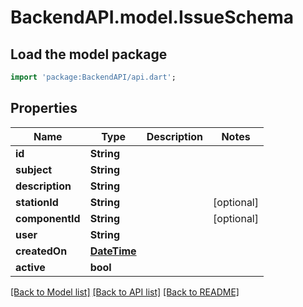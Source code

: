 # BackendAPI.model.IssueSchema

## Load the model package

```dart
import 'package:BackendAPI/api.dart';
```

## Properties

 Name            | Type                        | Description | Notes      
-----------------|-----------------------------|-------------|------------
 **id**          | **String**                  |             |
 **subject**     | **String**                  |             |
 **description** | **String**                  |             |
 **stationId**   | **String**                  |             | [optional] 
 **componentId** | **String**                  |             | [optional] 
 **user**        | **String**                  |             |
 **createdOn**   | [**DateTime**](DateTime.md) |             |
 **active**      | **bool**                    |             |

[[Back to Model list]](../README.md#documentation-for-models) [[Back to API list]](../README.md#documentation-for-api-endpoints) [[Back to README]](../README.md)


